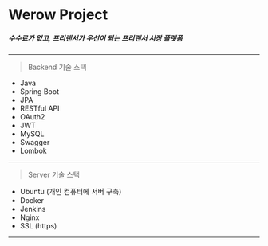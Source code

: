 # Werow Project  



##### 수수료가 없고, 프리랜서가 우선이 되는 프리랜서 시장 플랫폼


---
> Backend 기술 스택
* Java
* Spring Boot
* JPA
* RESTful API
* OAuth2
* JWT
* MySQL
* Swagger
* Lombok
---
> Server 기술 스택
* Ubuntu (개인 컴퓨터에 서버 구축)
* Docker
* Jenkins
* Nginx
* SSL (https)
---
